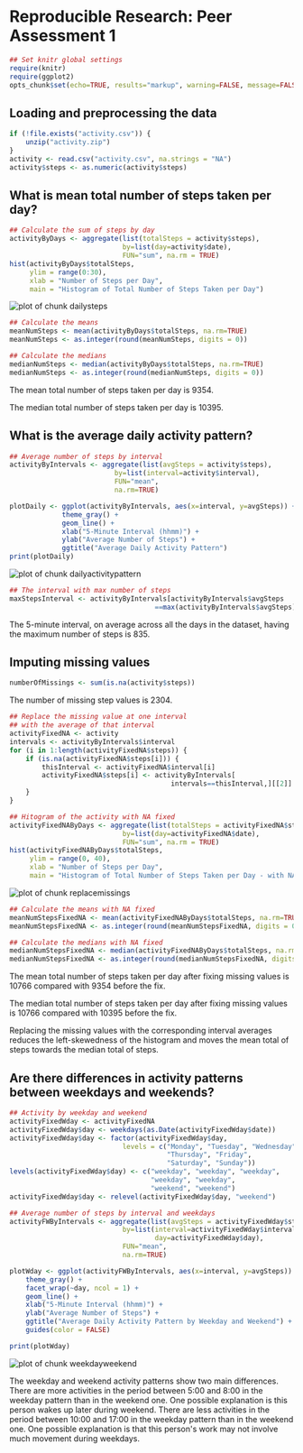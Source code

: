 # Reproducible Research: Peer Assessment 1

```r
## Set knitr global settings
require(knitr)
require(ggplot2)
opts_chunk$set(echo=TRUE, results="markup", warning=FALSE, message=FALSE)
```


## Loading and preprocessing the data

```r
if (!file.exists("activity.csv")) {
    unzip("activity.zip")
}
activity <- read.csv("activity.csv", na.strings = "NA")
activity$steps <- as.numeric(activity$steps)
```


## What is mean total number of steps taken per day?


```r
## Calculate the sum of steps by day
activityByDays <- aggregate(list(totalSteps = activity$steps), 
                            by=list(day=activity$date), 
                            FUN="sum", na.rm = TRUE)
hist(activityByDays$totalSteps,
     ylim = range(0:30),
     xlab = "Number of Steps per Day",
     main = "Histogram of Total Number of Steps Taken per Day")
```

![plot of chunk dailysteps](PA1_template_files/figure-html/dailysteps.png) 


```r
## Calculate the means
meanNumSteps <- mean(activityByDays$totalSteps, na.rm=TRUE)
meanNumSteps <- as.integer(round(meanNumSteps, digits = 0))

## Calculate the medians
medianNumSteps <- median(activityByDays$totalSteps, na.rm=TRUE)
medianNumSteps <- as.integer(round(medianNumSteps, digits = 0))
```


The mean total number of steps taken per day is 9354.

The median total number of steps taken per day is 10395.


## What is the average daily activity pattern?

```r
## Average number of steps by interval
activityByIntervals <- aggregate(list(avgSteps = activity$steps), 
                          by=list(interval=activity$interval),
                          FUN="mean",
                          na.rm=TRUE)

plotDaily <- ggplot(activityByIntervals, aes(x=interval, y=avgSteps)) +
             theme_gray() +
             geom_line() +
             xlab("5-Minute Interval (hhmm)") +
             ylab("Average Number of Steps") +
             ggtitle("Average Daily Activity Pattern")
print(plotDaily)
```

![plot of chunk dailyactivitypattern](PA1_template_files/figure-html/dailyactivitypattern.png) 

```r
## The interval with max number of steps
maxStepsInterval <- activityByIntervals[activityByIntervals$avgSteps
                                    ==max(activityByIntervals$avgSteps),][1]
```


The 5-minute interval, on average across all the days in the dataset, having the maximum number of steps is 835.


## Imputing missing values

```r
numberOfMissings <- sum(is.na(activity$steps))
```


The number of missing step values is 2304.



```r
## Replace the missing value at one interval
## with the average of that interval
activityFixedNA <- activity
intervals <- activityByIntervals$interval
for (i in 1:length(activityFixedNA$steps)) {
    if (is.na(activityFixedNA$steps[i])) {
        thisInterval <- activityFixedNA$interval[i]
        activityFixedNA$steps[i] <- activityByIntervals[
                                        intervals==thisInterval,][[2]]
    }
}

## Hitogram of the activity with NA fixed
activityFixedNAByDays <- aggregate(list(totalSteps = activityFixedNA$steps), 
                            by=list(day=activityFixedNA$date), 
                            FUN="sum", na.rm = TRUE)
hist(activityFixedNAByDays$totalSteps,
     ylim = range(0, 40),
     xlab = "Number of Steps per Day",
     main = "Histogram of Total Number of Steps Taken per Day - with NA Fixed")
```

![plot of chunk replacemissings](PA1_template_files/figure-html/replacemissings.png) 

```r
## Calculate the means with NA fixed
meanNumStepsFixedNA <- mean(activityFixedNAByDays$totalSteps, na.rm=TRUE)
meanNumStepsFixedNA <- as.integer(round(meanNumStepsFixedNA, digits = 0))

## Calculate the medians with NA fixed
medianNumStepsFixedNA <- median(activityFixedNAByDays$totalSteps, na.rm=TRUE)
medianNumStepsFixedNA <- as.integer(round(medianNumStepsFixedNA, digits = 0))
```


The mean total number of steps taken per day after fixing missing values is 10766 compared with 9354 before the fix.

The median total number of steps taken per day after fixing missing values is 10766 compared with 10395 before the fix.

Replacing the missing values with the corresponding interval averages reduces the left-skewedness of the histogram and moves the mean total of steps towards the median total of steps.


## Are there differences in activity patterns between weekdays and weekends?

```r
## Activity by weekday and weekend
activityFixedWday <- activityFixedNA
activityFixedWday$day <- weekdays(as.Date(activityFixedWday$date))
activityFixedWday$day <- factor(activityFixedWday$day, 
                            levels = c("Monday", "Tuesday", "Wednesday",
                                       "Thursday", "Friday",
                                       "Saturday", "Sunday"))
levels(activityFixedWday$day) <- c("weekday", "weekday", "weekday",
                                   "weekday", "weekday",
                                   "weekend", "weekend")
activityFixedWday$day <- relevel(activityFixedWday$day, "weekend")

## Average number of steps by interval and weekdays
activityFWByIntervals <- aggregate(list(avgSteps = activityFixedWday$steps), 
                            by=list(interval=activityFixedWday$interval,
                                    day=activityFixedWday$day),
                            FUN="mean",
                            na.rm=TRUE)

plotWday <- ggplot(activityFWByIntervals, aes(x=interval, y=avgSteps)) +
    theme_gray() +
    facet_wrap(~day, ncol = 1) +
    geom_line() +
    xlab("5-Minute Interval (hhmm)") +
    ylab("Average Number of Steps") +
    ggtitle("Average Daily Activity Pattern by Weekday and Weekend") +
    guides(color = FALSE)

print(plotWday)
```

![plot of chunk weekdayweekend](PA1_template_files/figure-html/weekdayweekend.png) 


The weekday and weekend activity patterns show two main differences. There are more activities in the period between 5:00 and 8:00 in the weekday pattern than in the weekend one. One possible explanation is this person wakes up later during weekend. There are less activities in the period between 10:00 and 17:00 in the weekday pattern than in the weekend one. One possible explanation is that this person's work may not involve much movement during weekdays.
